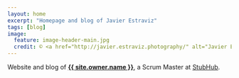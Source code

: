 ```yaml
---
layout: home
excerpt: "Homepage and blog of Javier Estraviz"
tags: [blog]
image:
  feature: image-header-main.jpg
  credit: © <a href="http://javier.estraviz.photography/" alt="Javier Estraviz Photography" target="_blank">Javier Estraviz Photography</a>, 2011
---
```


Website and blog of <strong><a href="http://linkedin.com/in/{{ author.linkedin }}" target="_blank" class="active">{{ site.owner.name }}</a></strong>, a Scrum Master at [StubHub](http://stubhub.com/).
<br /><br />
